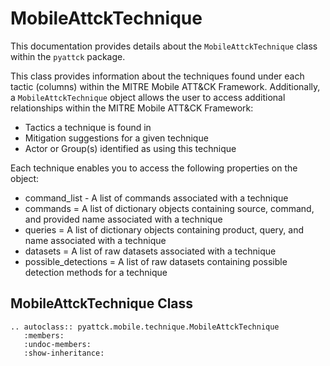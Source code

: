 # MobileAttckTechnique

This documentation provides details about the `MobileAttckTechnique` class within the `pyattck` package.

This class provides information about the techniques found under each tactic (columns) within the MITRE Mobile ATT&CK Framework.  Additionally, a `MobileAttckTechnique` object allows the user to access additional relationships within the MITRE Mobile ATT&CK Framework:

* Tactics a technique is found in
* Mitigation suggestions for a given technique
* Actor or Group(s) identified as using this technique

Each technique enables you to access the following properties on the object:

* command_list - A list of commands associated with a technique
* commands = A list of dictionary objects containing source, command, and provided name associated with a technique
* queries = A list of dictionary objects containing product, query, and name associated with a technique
* datasets = A list of raw datasets associated with a technique
* possible_detections = A list of raw datasets containing possible detection methods for a technique


## MobileAttckTechnique Class

```eval_rst
.. autoclass:: pyattck.mobile.technique.MobileAttckTechnique
   :members:
   :undoc-members:
   :show-inheritance:
```
